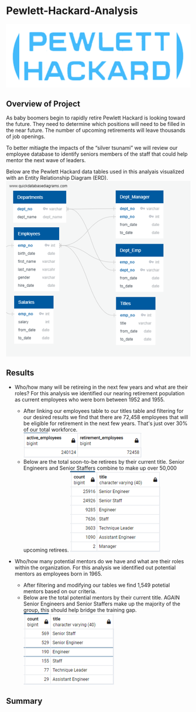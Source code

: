 # Pewlett-Hackard-Analysis
![](Images/ph_logo.png)
## Overview of Project
As baby boomers begin to rapidly retire Pewlett Hackard is looking toward the future. They need to determine which positions will need to be filled in the near future. The number of upcoming retirements will leave thousands of job openings.

To better mitiagte the impacts of the “silver tsunami” we will review our employee database to identify seniors members of the staff that could help mentor the next wave of leaders. 

Below are the Pewlett Hackard data tables used in this analyais visualized with an Entity Relationship Diagram (ERD).
![](Images/EmployeeDB.png)
## Results

- Who/how many will be retireing in the next few years and what are their roles? For this analysis we identified our nearing retirement population as current employees who were born between 1952 and 1955. 
  - After linking our employees table to our titles table and filtering for our desired results we find that there are 72,458 employees that will be eligible for retirement in the next few years. That's just over 30% of our total workforce. 
![](Images/retire_to_total.png)
  - Below are the total soon-to-be retirees by their current title. Senior Engineers and Senior Staffers combine to make up over 50,000 upcoming retirees. 
![](Images/retire_title.PNG)

- Who/how many potential mentors do we have and what are their roles within the organization. For this analysis we identified out potential mentors as employees born in 1965.
  - After filtering and modifying our tables we find 1,549 potetial mentors based on our criteria. 
  - Below are the total potential mentors by their current title. AGAIN Senior Engineers and Senior Staffers make up the majority of the group, this should help bridge the training gap.              
![](Images/potential_mentors.png)

## Summary